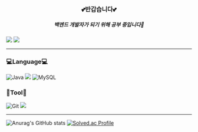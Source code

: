 <p align="center">

<h3 align="center"> 💕반갑습니다💕 </h3>
<h5 align="center"> 백엔드 개발자가 되기 위해 공부 중입니다🥰 </h5>

<a href="https://white-dev.tistory.com/" target="_blank"><img src="https://img.shields.io/badge/Tistory-414141?style=뱃지모양&logo=tistory&logoColor=000000"/></a>
<a target="_blank"><img src="https://img.shields.io/badge/cwhite7230@gmail.com-ff9393?style=뱃지모양&logo=Gmail&logoColor=EA4335"/></a>

---

### 💻Language💻
![Java](https://img.shields.io/badge/Java-007396.svg?&style=for-the-badge&logo=Java&logoColor=white)
<img src="https://img.shields.io/badge/springboot-6DB33F?style=for-the-badge&logo=springboot&logoColor=white">
![MySQL](https://img.shields.io/badge/MySQL-4479A1.svg?&style=for-the-badge&logo=MySQL&logoColor=white)

### 🔨Tool🔨
![Git](https://img.shields.io/badge/Git-F05032.svg?&style=for-the-badge&logo=Git&logoColor=white)
<img src="https://img.shields.io/badge/github-181717?style=for-the-badge&logo=github&logoColor=white">

---

![Anurag's GitHub stats](https://github-readme-stats.vercel.app/api?username=cwhite723&show_icons=true&theme=solarized-light)
[![Solved.ac Profile](http://mazassumnida.wtf/api/v2/generate_badge?boj=cwhite723)](https://solved.ac/cwhite723/)

</p>
<!--
**cwhite723/cwhite723** is a ✨ _special_ ✨ repository because its `README.md` (this file) appears on your GitHub profile.

Here are some ideas to get you started:

- 🔭 I’m currently working on ...
- 🌱 I’m currently learning ...
- 👯 I’m looking to collaborate on ...
- 🤔 I’m looking for help with ...
- 💬 Ask me about ...
- 📫 How to reach me: ...
- 😄 Pronouns: ...
- ⚡ Fun fact: ...
-->
